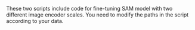 These two scripts include code for fine-tuning SAM model with two different image encoder scales.
You need to modify the paths in the script according to your data.
